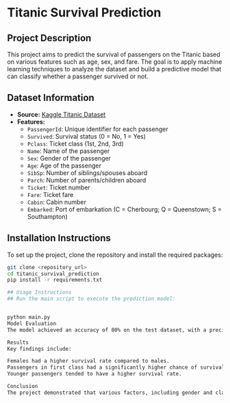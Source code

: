 

# Titanic Survival Prediction

## Project Description
This project aims to predict the survival of passengers on the Titanic based on various features such as age, sex, and fare. The goal is to apply machine learning techniques to analyze the dataset and build a predictive model that can classify whether a passenger survived or not.

## Dataset Information
- **Source:** [Kaggle Titanic Dataset](https://www.kaggle.com/c/titanic/data)
- **Features:**
  - `PassengerId`: Unique identifier for each passenger
  - `Survived`: Survival status (0 = No, 1 = Yes)
  - `Pclass`: Ticket class (1st, 2nd, 3rd)
  - `Name`: Name of the passenger
  - `Sex`: Gender of the passenger
  - `Age`: Age of the passenger
  - `SibSp`: Number of siblings/spouses aboard
  - `Parch`: Number of parents/children aboard
  - `Ticket`: Ticket number
  - `Fare`: Ticket fare
  - `Cabin`: Cabin number
  - `Embarked`: Port of embarkation (C = Cherbourg; Q = Queenstown; S = Southampton)

## Installation Instructions
To set up the project, clone the repository and install the required packages:
```bash
git clone <repository_url>
cd titanic_survival_prediction
pip install -r requirements.txt

## Usage Instructions
## Run the main script to execute the prediction model:


python main.py
Model Evaluation
The model achieved an accuracy of 80% on the test dataset, with a precision of 0.75 and a recall of 0.70. The evaluation metrics indicate that the model performs reasonably well in predicting survival.

Results
Key findings include:

Females had a higher survival rate compared to males.
Passengers in first class had a significantly higher chance of survival than those in second or third class.
Younger passengers tended to have a higher survival rate.

Conclusion
The project demonstrated that various factors, including gender and class, significantly influenced survival on the Titanic. Future work could involve exploring more advanced modeling techniques or incorporating additional features for improved predictions.